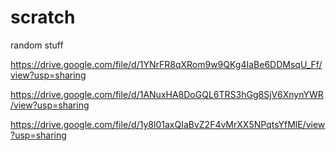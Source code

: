 # scratch
random stuff

https://drive.google.com/file/d/1YNrFR8qXRom9w9QKg4IaBe6DDMsqU_Ff/view?usp=sharing

https://drive.google.com/file/d/1ANuxHA8DoGQL6TRS3hGg8SjV6XnynYWR/view?usp=sharing

https://drive.google.com/file/d/1y8l01axQIaBvZ2F4vMrXX5NPqtsYfMlE/view?usp=sharing
